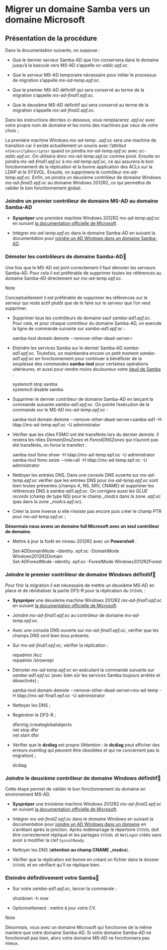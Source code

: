 <!DOCTYPE html>
<html>

<head>
  <meta charset="utf-8">
  <meta name="viewport" content="width=device-width, initial-scale=1.0">
  <title>Migration de Samba vers Windows</title>
  <link rel="stylesheet" href="https://stackedit.io/style.css" />
</head>

<body class="stackedit">
  <div class="stackedit__html"><h1 id="migrer-un-domaine-samba-vers-un-domaine-microsoft">Migrer un domaine Samba vers un domaine Microsoft</h1>
<h2 id="présentation-de-la-procédure">Présentation de la procédure</h2>
<p>Dans la documentation suivante, on suppose :</p>
<ul>
<li>
<p>Que le dernier serveur Samba-AD que l’on conservera dans le domaine jusqu’à la bascule vers MS-AD s’appelle  <em>oc-addc.epf.oc</em>.</p>
</li>
<li>
<p>Que le serveur MS-AD temporaire nécessaire pour initier le processus de migration s’appelle  <em>ms-ad-temp.epf.oc</em>.</p>
</li>
<li>
<p>Que le premier MS-AD définitif qui sera conservé au terme de la migration s’appelle  <em>ms-ad-final1.epf.oc</em>.</p>
</li>
<li>
<p>Que le deuxième MS-AD définitif qui sera conservé au terme de la migration s’appelle  <em>ms-ad-final2.epf.oc</em>.</p>
</li>
</ul>
<p>Dans les instructions décrites ci-dessous, vous remplacerez  <em>.epf.oc</em>  avec votre propre nom de domaine et les noms des machines par ceux de votre choix ;</p>
<p>La première machine Windows  <em>ms-ad-temp…epf.oc</em>  sera une machine de transition car il existe actuellement un soucis avec l’attribut  <code>ntSecurityDescriptor</code>  quand on joindra  <em>ms-ad-temp.epf.oc</em>  avec  <em>oc-addc.epf.oc</em>. On utilisera donc  <em>ms-ad-temp.epf.oc</em>  comme pivot. Ensuite on joindra  <em>ms-ad-final1.epf.oc</em>  à  <em>ms-ad-temp.epf.oc</em>, ce qui assurera le bon fonctionnement de la réplication et la bonne application des  ACLs  sur la LDAP et le SYSVOL. Ensuite, on supprimera le contrôleur  <em>ms-ad-temp.epf.oc</em>. Enfin, on joindra un deuxième contrôleur de domaine Windows  <em>ms-ad-final2.epf.oc</em>  au domaine Windows 2012R2, ce qui permettra de valider le bon fonctionnement global.</p>
<h3 id="joindre-un-premier-contrôleur-de-domaine-ms-ad-au-domaine-samba-ad">Joindre un premier contrôleur de domaine MS-AD au domaine Samba-AD</h3>
<ul>
<li>
<p><strong>Syspréper</strong>  une première machine Windows 2012R2  <em>ms-ad-temp.epf.oc</em>  en suivant  <a href="https://docs.microsoft.com/en-us/windows-hardware/manufacture/desktop/sysprep--system-preparation--overview">la documentation officielle de Microsoft</a>  .</p>
</li>
<li>
<p>Intégrer  <em>ms-ad-temp.epf.oc</em>  dans le domaine Samba-AD en suivant la documentation pour  <a href="https://samba.tranquil.it/doc/fr/samba_advanced_methods/samba_add_windows_active_directory.html#samba-add-windows-active-directory">joindre un AD Windows dans un domaine Samba-AD</a>.</p>
</li>
</ul>
<h3 id="démoter-les-contrôleurs-de-domaine-samba-ad">Démoter les contrôleurs de domaine Samba-AD<a href="https://samba.tranquil.it/doc/fr/samba_advanced_methods/samba_migration_to_ms_domain.html#demoting-the-samba-ad-domain-controllers" title="Lien permanent vers cette rubrique"></a></h3>
<p>Une fois que le MS-AD est joint correctement il faut démoter les serveurs Samba-AD. Pour cela il est préférable de supprimer toutes les références au domaine Samba-AD directement sur  <em>ms-ad-temp.epf.oc</em>.</p>
<p>Note</p>
<p>Conceptuellement il est préférable de supprimer les références sur le serveur qui reste actif plutôt que de le faire sur le serveur que l’on veut supprimer.</p>
<ul>
<li>
<p>Supprimer tous les contrôleurs de domaine sauf  <em>samba-ad1.epf.oc</em>. Pour cela, et pour chaque contrôleur du domaine Samba-AD, on execute la ligne de commande suivante sur  <em>samba-ad1.epf.oc</em>  :</p>
<p>samba-tool  domain  demote  --remove-other-dead-server=</p>
</li>
<li>
<p>Eteindre les services Samba sur le dernier Samba-AD  <em>samba-ad1.epf.oc</em>. Toutefois, on maintiendra encore un petit moment  <em>samba-ad1.epf.oc</em>  en fonctionnement pour continuer à bénéficier de la souplesse des commandes  <strong>samba-tool</strong>  pour certaines opérations ultérieures, et aussi pour rendre moins douloureux votre  <a href="http://www.cdeville.fr/article-32408659.html">deuil de Samba</a>  .</p>
<p>systemctl  stop  samba<br>
systemctl  disable  samba</p>
</li>
<li>
<p>Supprimer le dernier contrôleur de domaine Samba-AD en lançant la commande suivante  <em>samba-ad1.epf.oc</em>. On pointe l’exécution de la commande sur le MS-AD  <em>ms-ad-temp.epf.oc</em>  :</p>
<p>samba-tool  domain  demote  --remove-other-dead-server=samba-ad1  -H  ldap://ms-ad-temp.epf.oc  -U  administrator</p>
</li>
<li>
<p>Vérifier que les rôles FSMO ont été transférés lors du dernier  <em>demote</em>. Il restera les rôles  <em>DomainDnsZones</em>  et  <em>ForestDNSZones</em>  qui n’auront pas été transférés, on force le transfert :</p>
<p>samba-tool  fsmo  show  -H  ldap://ms-ad-temp.epf.oc  -U  administrator<br>
samba-tool  fsmo  seize  --role=all  -H  ldap://ms-ad-temp.epf.oc  -U  administrator</p>
</li>
<li>
<p>Nettoyer les entrées DNS. Dans une console DNS ouverte sur  <em>ms-ad-temp.epf.oc</em>  vérifier que les entrées DNS pour  <em>ms-ad-temp.epf.oc</em>  sont bien toutes présentes (champs A, NS, SRV, CNAME) et supprimer les références DNS à  <em>samba-ad1.epf.oc</em>. On corrigera aussi les  <em>GLUE records</em>  (champ de type NS) pour le champ  _<em>msdcs</em>  dans la zone  <em>.epf.oc</em>  (pas dans la zone  _<em>msdcs.epf.oc</em>).</p>
</li>
<li>
<p>Créer la zone inverse si elle n’existe pas encore puis créer le champ PTR pour  <em>ms-ad-temp.epf.oc</em>  ;</p>
</li>
</ul>
<p><strong>Désormais nous avons un domaine full Microsoft avec un seul contrôleur de domaine.</strong></p>
<ul>
<li>
<p>Mettre à jour la forêt en niveau 2012R2 avec un  <strong>Powershell</strong>  :</p>
<p>Set-ADDomainMode -identity .epf.oc -DomainMode Windows2012R2Domain<br>
Set-ADForestMode -identity .epf.oc -ForestMode Windows2012R2Forest</p>
</li>
</ul>
<h3 id="joindre-le-premier-contrôleur-de-domaine-windows-définitif">Joindre le premier contrôleur de domaine Windows définitif<a href="https://samba.tranquil.it/doc/fr/samba_advanced_methods/samba_migration_to_ms_domain.html#joining-the-first-definitive-windows-domain-controller" title="Lien permanent vers cette rubrique"></a></h3>
<p>Pour finir la migration il est nécessaire de mettre un deuxième MS-AD en place et de réinitialiser la partie DFS-R pour la réplication du  <code>SYSVOL</code>  :</p>
<ul>
<li>
<p><strong>Syspréper</strong>  une deuxième machine Windows 2012R2  <em>ms-ad-final1.epf.oc</em>  en suivant  <a href="https://docs.microsoft.com/en-us/windows-hardware/manufacture/desktop/sysprep--system-preparation--overview">la documentation officielle de Microsoft</a>.</p>
</li>
<li>
<p>Joindre  <em>ms-ad-final1.epf.oc</em>  au contrôleur de domaine  <em>ms-ad-temp.epf.oc</em>.</p>
</li>
<li>
<p>Avec une console DNS ouverte sur  <em>ms-ad-final1.epf.oc</em>, vérifier que les champs DNS sont bien tous présents.</p>
</li>
<li>
<p>Sur  <em>ms-ad-final1.epf.oc</em>, vérifier la réplication :</p>
<p>repadmin /kcc<br>
repadmin /showrepl</p>
</li>
<li>
<p>Démoter  <em>ms-ad-temp.epf.oc</em>  en exécutant la commande suivante sur  <em>samba-ad1.epf.oc</em>  (avec bien sûr les services Samba toujours arrêtés et désactivés) ;</p>
<p>samba-tool  domain  demote  --remove-other-dead-server=ms-ad-temp  -H  ldap://ms-ad-final1.epf.oc  -U  administrator</p>
</li>
<li>
<p>Nettoyer les DNS ;</p>
</li>
<li>
<p>Regénérer le DFS-R ;</p>
<p>dfsrmig  /createglobalobjects<br>
net  stop  dfsr<br>
net  start  dfsr</p>
</li>
<li>
<p>Vérifier que le  <strong>dcdiag</strong>  est propre (Attention : le  <strong>dcdiag</strong>  peut afficher des erreurs  <em>eventlog</em>  qui peuvent être obsolètes et qui ne concernent pas la migration) ;</p>
<p>dcdiag</p>
</li>
</ul>
<h3 id="joindre-le-deuxième-contrôleur-de-domaine-windows-définitif">Joindre le deuxième contrôleur de domaine Windows définitif<a href="https://samba.tranquil.it/doc/fr/samba_advanced_methods/samba_migration_to_ms_domain.html#joining-the-second-final-windows-domain-controller" title="Lien permanent vers cette rubrique"></a></h3>
<p>Cette étape permet de valider le bon fonctionnement du domaine en environement MS-AD.</p>
<ul>
<li>
<p><strong>Syspréper</strong>  une troisième machine Windows 2012R2  <em>ms-ad-final2.epf.oc</em>  en suivant  <a href="https://docs.microsoft.com/en-us/windows-hardware/manufacture/desktop/sysprep--system-preparation--overview">la documentation officielle de Microsoft</a>.</p>
</li>
<li>
<p>Intégrer  <em>ms-ad-final2.epf.oc</em>  dans le domaine Windows en suivant la documentation pour  <a href="https://samba.tranquil.it/doc/fr/samba_advanced_methods/samba_add_windows_active_directory.html#samba-add-windows-active-directory">joindre un AD Windows dans un domaine</a>  en s’arrêtant après la jonction. Après redémarrage le répertoire  <code>SYSVOL</code>  doit être correctement répliqué et les partages  <code>SYSVOL</code>  et  <code>NetLogon</code>  créés sans avoir à modifier la clef  <code>SysvolReady</code>.</p>
</li>
<li>
<p>Nettoyer les DNS (<strong>attention au champ CNAME _msdcs</strong>).</p>
</li>
<li>
<p>Vérifier que la réplication est bonne en créant un fichier dans le dossier  <code>SYSVOL</code>  et en vérifiant qu’il se réplique bien.</p>
</li>
</ul>
<h3 id="eteindre-définitivement-votre-samba">Eteindre définitivement votre Samba<a href="https://samba.tranquil.it/doc/fr/samba_advanced_methods/samba_migration_to_ms_domain.html#turning-off-your-samba-permanently" title="Lien permanent vers cette rubrique"></a></h3>
<ul>
<li>
<p>Sur votre  <em>samba-ad1.epf.oc</em>, lancer la commande :</p>
<p>shutdown  -h  now</p>
</li>
<li>
<p>Optionnellement : mettre à jour votre CV.</p>
</li>
</ul>
<p>Note</p>
<p>Désormais, vous avez un domaine Microsoft qui fonctionne de la même manière que votre domaine Samba-AD. Si votre domaine Samba-AD ne fonctionnait pas bien, alors votre domaine MS-AD ne fonctionnera pas mieux.</p>
</div>
</body>

</html>
